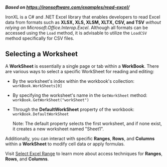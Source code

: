 ***Based on <https://ironsoftware.com/examples/read-excel/>***

IronXL is a C# and .NET Excel library that enables developers to read Excel data from formats such as **XLSX, XLS, XLSM, XLTX, CSV, and TSV** _without relying on Microsoft.Office.Interop.Excel_. Although all formats can be accessed using the `Load` method, it is advisable to utilize the `LoadCSV` method specifically for CSV files.

## Selecting a Worksheet

A **WorkSheet** is essentially a single page or tab within a **WorkBook**. There are various ways to select a specific WorkSheet for reading and editing:
 
- By the worksheet's index within the workbook's collection: `workBook.WorkSheets[0]`
- By specifying the worksheet's name in the `GetWorkSheet` method: `workBook.GetWorkSheet("workSheet")`
- Through the **DefaultWorkSheet** property of the workbook: `workBook.DefaultWorkSheet`
  
  Note: The default property selects the first worksheet, and if none exist, it creates a new worksheet named "Sheet1".
 
Additionally, you can interact with specific **Ranges**, **Rows**, and **Columns** within a **WorkSheet** to modify cell data or apply formulas.

Visit [Select Excel Range](https://ironsoftware.com/csharp/excel/examples/select-excel-range/) to learn more about access techniques for **Ranges**, **Rows**, and **Columns**.